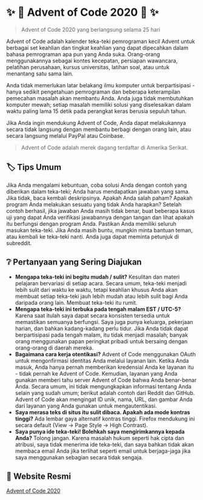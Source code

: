 # :sparkles: :christmas_tree: Advent of Code 2020 :bell: :sparkles:
> Advent of Code 2020 yang berlangsung selama 25 hari

Advent of Code adalah kalender teka-teki pemrograman kecil Advent untuk berbagai set keahlian dan tingkat keahlian yang dapat dipecahkan dalam bahasa pemrograman apa pun yang Anda suka. Orang-orang menggunakannya sebagai kontes kecepatan, persiapan wawancara, pelatihan perusahaan, kursus universitas, latihan soal, atau untuk menantang satu sama lain.

Anda tidak memerlukan latar belakang ilmu komputer untuk berpartisipasi - hanya sedikit pengetahuan pemrograman dan beberapa keterampilan pemecahan masalah akan membantu Anda. Anda juga tidak membutuhkan komputer mewah; setiap masalah memiliki solusi yang diselesaikan dalam waktu paling lama 15 detik pada perangkat keras berusia sepuluh tahun.

Jika Anda ingin mendukung Advent of Code, Anda dapat melakukannya secara tidak langsung dengan membantu berbagi dengan orang lain, atau secara langsung melalui PayPal atau Coinbase.

> Advent of Code adalah merek dagang terdaftar di Amerika Serikat.

## :label: Tips Umum
Jika Anda mengalami kebuntuan, coba solusi Anda dengan contoh yang diberikan dalam teka-teki; Anda harus mendapatkan jawaban yang sama. Jika tidak, baca kembali deskripsinya. Apakah Anda salah paham? Apakah program Anda melakukan sesuatu yang tidak Anda harapkan? Setelah contoh berhasil, jika jawaban Anda masih tidak benar, buat beberapa kasus uji yang dapat Anda verifikasi jawabannya dengan tangan dan lihat apakah itu berfungsi dengan program Anda. Pastikan Anda memiliki seluruh masukan teka-teki. Jika Anda masih buntu, mungkin minta bantuan teman, atau kembali ke teka-teki nanti. Anda juga dapat meminta petunjuk di subreddit.

## :grey_question: Pertanyaan yang Sering Diajukan
* **Mengapa teka-teki ini begitu mudah / sulit?** Kesulitan dan materi pelajaran bervariasi di setiap acara. Secara umum, teka-teki menjadi lebih sulit dari waktu ke waktu, tetapi keahlian khusus Anda akan membuat setiap teka-teki jauh lebih mudah atau lebih sulit bagi Anda daripada orang lain. Membuat teka-teki itu rumit.
* **Mengapa teka-teki ini terbuka pada tengah malam EST / UTC-5?** Karena saat itulah saya dapat secara konsisten tersedia untuk memastikan semuanya berfungsi. Saya juga punya keluarga, pekerjaan harian, dan bahkan kadang-kadang perlu tidur. Jika Anda tidak dapat berpartisipasi pada tengah malam, itu tidak menjadi masalah; banyak orang menggunakan papan peringkat pribadi untuk bersaing dengan orang-orang di daerah mereka.
* **Bagaimana cara kerja otentikasi?** Advent of Code menggunakan OAuth untuk mengonfirmasi identitas Anda melalui layanan lain. Ketika Anda masuk, Anda hanya pernah memberikan kredensial Anda ke layanan itu - tidak pernah ke Advent of Code. Kemudian, layanan yang Anda gunakan memberi tahu server Advent of Code bahwa Anda benar-benar Anda. Secara umum, ini tidak mengungkapkan informasi tentang Anda selain yang sudah umum; berikut adalah contoh dari Reddit dan GitHub. Advent of Code akan mengingat ID unik, nama, URL, dan gambar Anda dari layanan yang Anda gunakan untuk mengautentikasi.
* **Saya merasa teks di situs itu sulit dibaca. Apakah ada mode kontras tinggi?** Ada lembar gaya alternatif kontras tinggi. Firefox mendukung ini secara default (View -> Page Style -> High Contrast).
* **Saya punya ide teka-teki! Bolehkah saya mengirimkannya kepada Anda?** Tolong jangan. Karena masalah hukum seperti hak cipta dan atribusi, saya tidak menerima ide teka-teki, dan saya bahkan tidak akan membaca email Anda jika terlihat seperti email untuk berjaga-jaga jika saya menggunakan sebagian secara tidak sengaja.

## :newspaper: Website Resmi
[Advent of Code 2020](https://adventofcode.com/)
